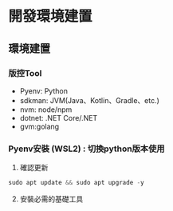 # 開發環境建置

## 環境建置

### 版控Tool
  - Pyenv: Python
  - sdkman: JVM(Java、Kotlin、Gradle、etc.)
  - nvm: node/npm
  - dotnet: .NET Core/.NET
  - gvm:golang

### Pyenv安裝 (WSL2) : 切換python版本使用

1. 確認更新

```python
sudo apt update && sudo apt upgrade -y
```

2. 安裝必需的基礎工具

